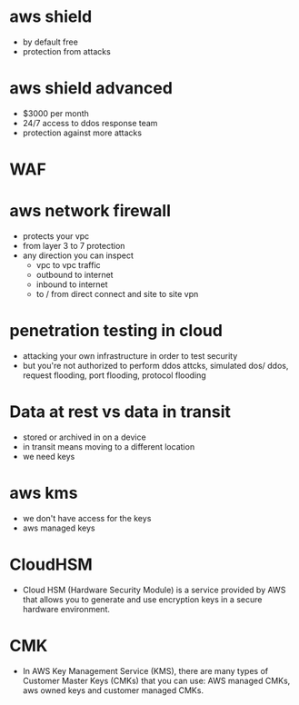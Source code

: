 # aws shield
- by default free
- protection from attacks

# aws shield advanced
-  $3000 per month
-  24/7 access to ddos response team
-  protection against more attacks


# WAF

# aws network firewall
- protects your vpc
- from layer 3 to 7 protection
- any direction you can inspect
  - vpc to vpc traffic
  - outbound to internet
  - inbound to internet
  - to / from direct connect and site to site vpn
 


# penetration testing in cloud
- attacking your own infrastructure in order to test security
- but you're not authorized to perform ddos attcks, simulated dos/ ddos, request flooding, port flooding, protocol flooding



# Data at rest vs data in transit
- stored or archived in on a device
- in transit means moving to a different location
- we need keys

# aws kms
- we don't have access for the keys
- aws managed keys

# CloudHSM
- Cloud HSM (Hardware Security Module) is a service provided by AWS that allows you to generate and use encryption keys in a secure hardware environment.

# CMK
- In AWS Key Management Service (KMS), there are many types of Customer Master Keys (CMKs) that you can use: AWS managed CMKs, aws owned keys and  customer managed CMKs.














































